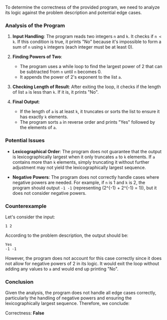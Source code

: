 To determine the correctness of the provided program, we need to analyze its logic against the problem description and potential edge cases.

### Analysis of the Program

1. **Input Handling**: The program reads two integers `n` and `k`. It checks if `n < k`. If this condition is true, it prints "No" because it's impossible to form a sum of `n` using `k` integers (each integer must be at least 0).

2. **Finding Powers of Two**: 
   - The program uses a while loop to find the largest power of 2 that can be subtracted from `n` until `n` becomes 0.
   - It appends the power of 2's exponent to the list `a`.

3. **Checking Length of Result**: After exiting the loop, it checks if the length of list `a` is less than `k`. If it is, it prints "No".

4. **Final Output**:
   - If the length of `a` is at least `k`, it truncates or sorts the list to ensure it has exactly `k` elements.
   - The program sorts `a` in reverse order and prints "Yes" followed by the elements of `a`.

### Potential Issues

- **Lexicographical Order**: The program does not guarantee that the output is lexicographically largest when it only truncates `a` to `k` elements. If `a` contains more than `k` elements, simply truncating it without further adjustment may not yield the lexicographically largest sequence.
  
- **Negative Powers**: The program does not correctly handle cases where negative powers are needed. For example, if `n` is 1 and `k` is 2, the program should output `-1 -1` (representing \(2^{-1} + 2^{-1} = 1\)), but it does not consider negative powers.

### Counterexample

Let's consider the input:
```
1 2
```
According to the problem description, the output should be:
```
Yes
-1 -1
```
However, the program does not account for this case correctly since it does not allow for negative powers of 2 in its logic. It would exit the loop without adding any values to `a` and would end up printing "No".

### Conclusion

Given the analysis, the program does not handle all edge cases correctly, particularly the handling of negative powers and ensuring the lexicographically largest sequence. Therefore, we conclude:

Correctness: **False**
